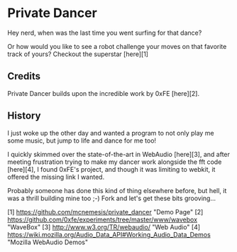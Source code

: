 Private Dancer
======

Hey nerd, when was the last time you went surfing for that dance?

Or how would you like to see a robot challenge your moves on that favorite track of yours?
Checkout the superstar [here][1]

Credits
-------
Private Dancer builds upon the incredible work by 0xFE [here][2].

History
-------
I just woke up the other day and wanted a program to not only play me some music, but jump to life
and dance for me too! 

I quickly skimmed over the state-of-the-art in WebAudio [here][3], and after meeting frustration
trying to make my dancer work alongside the fft code [here][4], I found 0xFE's project, and though
it was limiting to webkit, it offered the missing link I wanted.

Probably someone has done this kind of thing elsewhere before, but hell, it was a thrill building mine too ;-)
Fork and let's get these bits grooving...

[1] https://github.com/mcnemesis/private_dancer  "Demo Page" 
[2] https://github.com/0xfe/experiments/tree/master/www/wavebox "WaveBox"
[3] http://www.w3.org/TR/webaudio/ "Web Audio"
[4] https://wiki.mozilla.org/Audio_Data_API#Working_Audio_Data_Demos "Mozilla WebAudio Demos"


